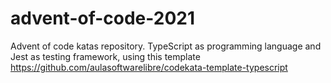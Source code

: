 # advent-of-code-2021
Advent of code katas repository. TypeScript as programming language and Jest as testing framework, using this template https://github.com/aulasoftwarelibre/codekata-template-typescript
